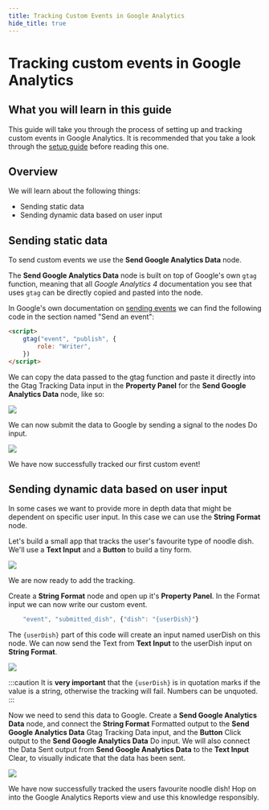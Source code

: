 ```yaml
---
title: Tracking Custom Events in Google Analytics
hide_title: true
---
```

# Tracking custom events in Google Analytics

## What you will learn in this guide

This guide will take you through the process of setting up and tracking custom events in Google Analytics. It is recommended that you take a look through the [setup guide](/library/modules/google-analytics/guides/setting-up-google-analytics) before reading this one.

## Overview

We will learn about the following things:

-   Sending static data
-   Sending dynamic data based on user input

## Sending static data

To send custom events we use the **Send Google Analytics Data** node.

The **Send Google Analytics Data** node is built on top of Google's own `gtag` function, meaning that all _Google Analytics 4_ documentation you see that uses `gtag` can be directly copied and pasted into the node.

In Google's own documentation on [sending events](https://support.google.com/analytics/answer/11147304) we can find the following code in the section named "Send an event":

<!-- prettier-ignore-start -->
```html
<script>
    gtag("event", "publish", {
        role: "Writer",
    })
</script>
```
<!-- prettier-ignore-end -->

We can copy the data passed to the gtag function and paste it directly into the <span className="ndl-data">Gtag Tracking Data</span> input in the **Property Panel** for the **Send Google Analytics Data** node, like so:

<div className="ndl-image-with-background">

![](/library/modules/google-analytics/guides/tracking-custom-events/paste-code.png)

</div>

We can now submit the data to Google by sending a signal to the nodes <span className="ndl-signal">Do</span> input.

<div className="ndl-image-with-background l">

![](/library/modules/google-analytics/guides/tracking-custom-events/submit-data.png)

</div>

We have now successfully tracked our first custom event!

## Sending dynamic data based on user input

In some cases we want to provide more in depth data that might be dependent on specific user input. In this case we can use the **String Format** node.

Let's build a small app that tracks the user's favourite type of noodle dish. We'll use a **Text Input** and a **Button** to build a tiny form.

<div className="ndl-image-with-background l">

![](/library/modules/google-analytics/guides/tracking-custom-events/form.png)

</div>

We are now ready to add the tracking.

Create a **String Format** node and open up it's **Property Panel**. In the <span className="ndl-data">Format</span> input we can now write our custom event.

<!-- prettier-ignore-start -->
```js
    "event", "submitted_dish", {"dish": "{userDish}"}
```
<!-- prettier-ignore-end -->

The `{userDish}` part of this code will create an input named <span className="ndl-data">userDish</span> on this node. We can now send the <span className="ndl-data">Text</span> from **Text Input** to the <span className="ndl-data">userDish</span> input on **String Format**.

<div className="ndl-image-with-background l">

![](/library/modules/google-analytics/guides/tracking-custom-events/string-format-connected.png)

</div>

:::caution
It is **very important** that the `{userDish}` is in quotation marks if the value is a <span className="ndl-data">string</span>, otherwise the tracking will fail. <span className="ndl-data">Numbers</span> can be unquoted.
:::

Now we need to send this data to Google. Create a **Send Google Analytics Data** node, and connect the **String Format** <span className="ndl-data">Formatted</span> output to the **Send Google Analytics Data** <span className="ndl-data">Gtag Tracking Data</span> input, and the **Button** <span className="ndl-signal">Click</span> output to the **Send Google Analytics Data** <span className="ndl-signal">Do</span> input. We will also connect the <span className="ndl-signal">Data Sent</span> output from **Send Google Analytics Data** to the **Text Input** <span className="ndl-signal">Clear</span>, to visually indicate that the data has been sent.

<div className="ndl-image-with-background l">

![](/library/modules/google-analytics/guides/tracking-custom-events/sending-data.png)

</div>

We have now successfully tracked the users favourite noodle dish! Hop on into the Google Analytics Reports view and use this knowledge responsibly.
